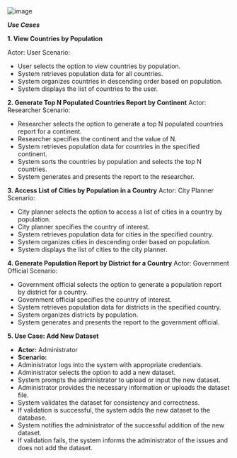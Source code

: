 <img alt="image" src="https://github.com/SazamAmmy/Software-Engineering-Sprints--OrionEngine-Ensemble/assets/159127703/8e9c8a60-4004-4478-bb19-23b0abf24195">



***Use Cases***


**1. View Countries by Population**

Actor: User
Scenario:
* User selects the option to view countries by population.
* System retrieves population data for all countries.
* System organizes countries in descending order based on population.
* System displays the list of countries to the user.

**2. Generate Top N Populated Countries Report by Continent**
Actor: Researcher
Scenario:
* Researcher selects the option to generate a top N populated countries report for a continent.
* Researcher specifies the continent and the value of N.
* System retrieves population data for countries in the specified continent.
* System sorts the countries by population and selects the top N countries.
* System generates and presents the report to the researcher.

**3. Access List of Cities by Population in a Country**
Actor: City Planner
Scenario:
* City planner selects the option to access a list of cities in a country by population.
* City planner specifies the country of interest.
* System retrieves population data for cities in the specified country.
* System organizes cities in descending order based on population.
* System displays the list of cities to the city planner.

**4. Generate Population Report by District for a Country**
Actor: Government Official
Scenario:
* Government official selects the option to generate a population report by district for a country.
* Government official specifies the country of interest.
* System retrieves population data for districts in the specified country.
* System organizes districts by population.
* System generates and presents the report to the government official.

**5. Use Case: Add New Dataset**
- **Actor:** Administrator
- **Scenario:**
- Administrator logs into the system with appropriate credentials.
- Administrator selects the option to add a new dataset.
- System prompts the administrator to upload or input the new dataset.
- Administrator provides the necessary information or uploads the dataset file.
- System validates the dataset for consistency and correctness.
- If validation is successful, the system adds the new dataset to the database.
- System notifies the administrator of the successful addition of the new dataset.
- If validation fails, the system informs the administrator of the issues and does not add the dataset.
